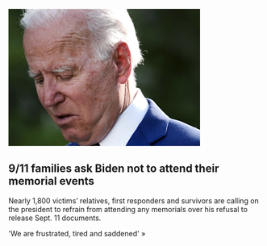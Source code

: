 
![9/11 families ask Biden not to attend their memorial events](./20210807090517.png)
## 9/11 families ask Biden not to attend their memorial events

Nearly 1,800 victims’ relatives, first responders and survivors are calling on the president to refrain from attending any memorials over his refusal to release Sept. 11 documents.

'We are frustrated, tired and saddened' »
